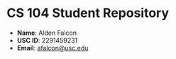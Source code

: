 # CS 104 Student Repository

- **Name**: Alden Falcon
- **USC ID**: 2291459231
- **Email**: afalcon@usc.edu
